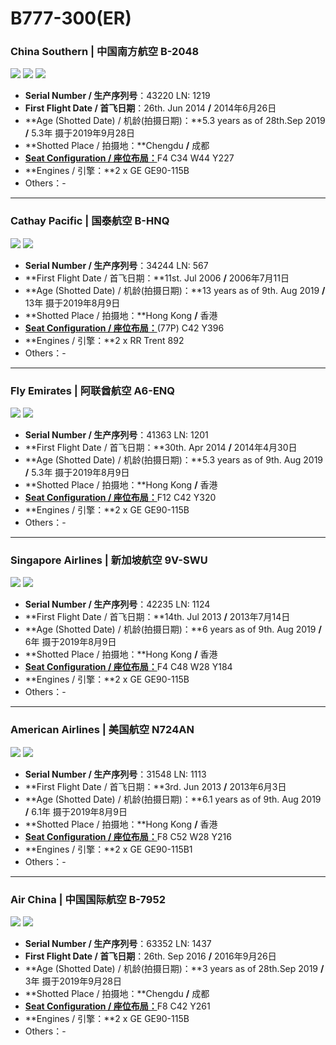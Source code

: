 # B777-300(ER)

### China Southern | 中国南方航空     B-2048

![](http://cdn.eternityqjl.top/B77w_CZ_B-2048_1.jpg)
![](http://cdn.eternityqjl.top/B77w_CZ_B-2048_4.jpg)
![](http://cdn.eternityqjl.top/B77w_CZ_B-2048_6.jpg)

- **Serial Number / 生产序列号**：43220  LN: 1219
- **First Flight Date / 首飞日期**：26th. Jun 2014  **/**  2014年6月26日
- **Age (Shotted Date) / 机龄(拍摄日期)：**5.3 years as of 28th.Sep 2019  **/**  5.3年  摄于2019年9月28日
- **Shotted Place / 拍摄地：**Chengdu  **/**  成都
- [**Seat Configuration / 座位布局：**](http://www.csair.com/cn/tourguide/flight_service/cabin_layout/boyin/18ke9r341lpf7.shtml)F4 C34 W44 Y227
- **Engines / 引擎：**2 x GE GE90-115B
- Others：-

****

### Cathay Pacific | 国泰航空     B-HNQ

![](http://cdn.eternityqjl.top/B773_CX_B-HNQ_2.jpg)
![](http://cdn.eternityqjl.top/B773_CX_B-HNQ_1.jpg)

- **Serial Number / 生产序列号**：34244  LN: 567
- **First Flight Date / 首飞日期：**11st. Jul 2006  **/**  2006年7月11日
- **Age (Shotted Date) / 机龄(拍摄日期)：**13 years as of 9th. Aug 2019  **/**  13年  摄于2019年8月9日
- **Shotted Place / 拍摄地：**Hong Kong  **/**  香港
- [**Seat Configuration / 座位布局：**](https://www.cathaypacific.com/cx/sc_CN/travel-information/flying-with-us/aircraft-and-fleet/boeing-777/300.html)(77P) C42 Y396
- **Engines / 引擎：**2 x RR Trent 892
- Others：-

****

### Fly Emirates | 阿联酋航空     A6-ENQ

![](http://cdn.eternityqjl.top/B77w_EK_A6-ENQ_1.jpg)
![](http://cdn.eternityqjl.top/B77w_EK_A6-ENQ_2.jpg)

- **Serial Number / 生产序列号**：41363  LN: 1201
- **First Flight Date / 首飞日期：**30th. Apr 2014  **/**  2014年4月30日
- **Age (Shotted Date) / 机龄(拍摄日期)：**5.3 years as of 9th. Aug 2019  **/**  5.3年  摄于2019年8月9日
- **Shotted Place / 拍摄地：**Hong Kong  **/**  香港
- [**Seat Configuration / 座位布局：**](https://www.cathaypacific.com/cx/sc_CN/travel-information/flying-with-us/aircraft-and-fleet/boeing-777/300.html)F12 C42 Y320
- **Engines / 引擎：**2 x GE GE90-115B
- Others：-

****

### Singapore Airlines | 新加坡航空     9V-SWU

![](http://cdn.eternityqjl.top/B77w_SQ_9V-SWU_2.jpg)
![](http://cdn.eternityqjl.top/B77w_SQ_9V-SWU_1.jpg)

- **Serial Number / 生产序列号**：42235  LN: 1124
- **First Flight Date / 首飞日期：**14th. Jul 2013  **/**  2013年7月14日
- **Age (Shotted Date) / 机龄(拍摄日期)：**6 years as of 9th. Aug 2019  **/**  6年  摄于2019年8月9日
- **Shotted Place / 拍摄地：**Hong Kong  **/**  香港
- [**Seat Configuration / 座位布局：**](https://www.singaporeair.com/saar5/pdf/OurFleet/777-300ER-4class-4FCL.pdf)F4 C48 W28 Y184
- **Engines / 引擎：**2 x GE GE90-115B
- Others：-

****

### American Airlines | 美国航空     N724AN

![](http://cdn.eternityqjl.top/B77w_AA_N724AN_2.jpg)
![](http://cdn.eternityqjl.top/B77w_AA_N724AN_1.jpg)

- **Serial Number / 生产序列号**：31548  LN: 1113
- **First Flight Date / 首飞日期：**3rd. Jun 2013  **/**  2013年6月3日
- **Age (Shotted Date) / 机龄(拍摄日期)：**6.1 years as of 9th. Aug 2019  **/**  6.1年  摄于2019年8月9日
- **Shotted Place / 拍摄地：**Hong Kong  **/**  香港
- [**Seat Configuration / 座位布局：**](https://www.aa.com/i18n/travel-info/experience/planes/planes.jsp?locale=zh_HK&anchorEvent=false&from=Nav#boeing777300)F8 C52 W28 Y216
- **Engines / 引擎：**2 x GE GE90-115B1
- Others：-

****

### Air China | 中国国际航空     B-7952

![](http://cdn.eternityqjl.top/B77w_CA_B-7952_1.jpg)
![](http://cdn.eternityqjl.top/B77w_CA_B-7973.jpg)

- **Serial Number / 生产序列号**：63352  LN: 1437
- **First Flight Date / 首飞日期**：26th. Sep 2016  **/**  2016年9月26日
- **Age (Shotted Date) / 机龄(拍摄日期)：**3 years as of 28th.Sep 2019  **/**  3年  摄于2019年9月28日
- **Shotted Place / 拍摄地：**Chengdu  **/**  成都
- [**Seat Configuration / 座位布局：**](http://www.airchina.com.cn/cn/info/flight-experience/cabin-type-view/959.shtml)F8 C42 Y261
- **Engines / 引擎：**2 x GE GE90-115B
- Others：-


